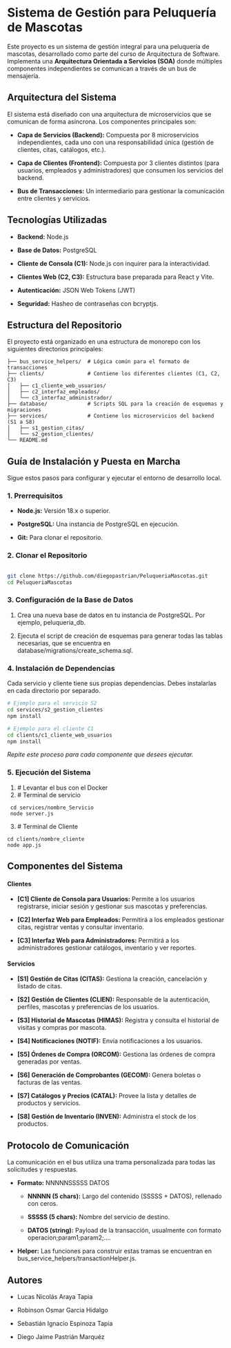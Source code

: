 Sistema de Gestión para Peluquería de Mascotas
==============================================

Este proyecto es un sistema de gestión integral para una peluquería de mascotas, desarrollado como parte del curso de Arquitectura de Software. Implementa una **Arquitectura Orientada a Servicios (SOA)** donde múltiples componentes independientes se comunican a través de un bus de mensajería.

Arquitectura del Sistema
------------------------

El sistema está diseñado con una arquitectura de microservicios que se comunican de forma asíncrona. Los componentes principales son:

*   **Capa de Servicios (Backend):** Compuesta por 8 microservicios independientes, cada uno con una responsabilidad única (gestión de clientes, citas, catálogos, etc.).
    
*   **Capa de Clientes (Frontend):** Compuesta por 3 clientes distintos (para usuarios, empleados y administradores) que consumen los servicios del backend.
    
*   **Bus de Transacciones:** Un intermediario para gestionar la comunicación entre clientes y servicios.
    

Tecnologías Utilizadas
----------------------

*   **Backend:** Node.js
    
*   **Base de Datos:** PostgreSQL
    
*   **Cliente de Consola (C1):** Node.js con inquirer para la interactividad.
    
*   **Clientes Web (C2, C3):** Estructura base preparada para React y Vite.
    
*   **Autenticación:** JSON Web Tokens (JWT)
    
*   **Seguridad:** Hasheo de contraseñas con bcryptjs.
    

Estructura del Repositorio
--------------------------

El proyecto está organizado en una estructura de monorepo con los siguientes directorios principales:
```
├── bus_service_helpers/  # Lógica común para el formato de transacciones
├── clients/              # Contiene los diferentes clientes (C1, C2, C3)
│   ├── c1_cliente_web_usuarios/
│   ├── c2_interfaz_empleados/
│   └── c3_interfaz_administrador/
├── database/             # Scripts SQL para la creación de esquemas y migraciones
├── services/             # Contiene los microservicios del backend (S1 a S8)
│   ├── s1_gestion_citas/
│   └── s2_gestion_clientes/
└── README.md
```
Guía de Instalación y Puesta en Marcha
--------------------------------------

Sigue estos pasos para configurar y ejecutar el entorno de desarrollo local.

### 1\. Prerrequisitos

*   **Node.js:** Versión 18.x o superior.
    
*   **PostgreSQL:** Una instancia de PostgreSQL en ejecución.
    
*   **Git:** Para clonar el repositorio.
    

### 2\. Clonar el Repositorio
```Bash

git clone https://github.com/diegopastrian/PeluqueriaMascotas.git
cd PeluqueriaMascotas
```
### 3\. Configuración de la Base de Datos

1.  Crea una nueva base de datos en tu instancia de PostgreSQL. Por ejemplo, peluqueria\_db.
    
2.  Ejecuta el script de creación de esquemas para generar todas las tablas necesarias, que se encuentra en database/migrations/create\_schema.sql.
    
### 4\. Instalación de Dependencias

Cada servicio y cliente tiene sus propias dependencias. Debes instalarlas en cada directorio por separado.

```Bash
# Ejemplo para el servicio S2
cd services/s2_gestion_clientes
npm install

# Ejemplo para el cliente C1
cd clients/c1_cliente_web_usuarios
npm install
```

_Repite este proceso para cada componente que desees ejecutar._

### 5\. Ejecución del Sistema
1. \# Levantar el bus con el Docker
2.  \# Terminal de servicio
   ```
    cd services/nombre_Servicio
    node server.js
   ```
    
3.  \# Terminal de Cliente
```
cd clients/nombre_cliente
node app.js
```   

Componentes del Sistema
-----------------------

#### Clientes

*   **\[C1\] Cliente de Consola para Usuarios:** Permite a los usuarios registrarse, iniciar sesión y gestionar sus mascotas y preferencias. 
    
*   **\[C2\] Interfaz Web para Empleados:** Permitirá a los empleados gestionar citas, registrar ventas y consultar inventario. 
    
*   **\[C3\] Interfaz Web para Administradores:** Permitirá a los administradores gestionar catálogos, inventario y ver reportes. 
    

#### Servicios

*   **\[S1\] Gestión de Citas (CITAS):** Gestiona la creación, cancelación y listado de citas.
    
*   **\[S2\] Gestión de Clientes (CLIEN):** Responsable de la autenticación, perfiles, mascotas y preferencias de los usuarios. 
    
*   **\[S3\] Historial de Mascotas (HIMAS):** Registra y consulta el historial de visitas y compras por mascota. 
    
*   **\[S4\] Notificaciones (NOTIF):** Envía notificaciones a los usuarios. 
    
*   **\[S5\] Órdenes de Compra (ORCOM):** Gestiona las órdenes de compra generadas por ventas. 
    
*   **\[S6\] Generación de Comprobantes (GECOM):** Genera boletas o facturas de las ventas. 
    
*   **\[S7\] Catálogos y Precios (CATAL):** Provee la lista y detalles de productos y servicios. 
    
*   **\[S8\] Gestión de Inventario (INVEN):** Administra el stock de los productos. 
    

Protocolo de Comunicación
-------------------------

La comunicación en el bus utiliza una trama personalizada para todas las solicitudes y respuestas.

*   **Formato:** NNNNNSSSSS DATOS
    
    *   **NNNNN (5 chars):** Largo del contenido (SSSSS + DATOS), rellenado con ceros.
        
    *   **SSSSS (5 chars):** Nombre del servicio de destino.
        
    *   **DATOS (string):** Payload de la transacción, usualmente con formato operacion;param1;param2;....
        
*   **Helper:** Las funciones para construir estas tramas se encuentran en bus\_service\_helpers/transactionHelper.js.
    

Autores
-------

*   Lucas Nicolás Araya Tapia
    
*   Robinson Osmar Garcia Hidalgo
    
*   Sebastián Ignacio Espinoza Tapia
    
*   Diego Jaime Pastrián Marquéz
